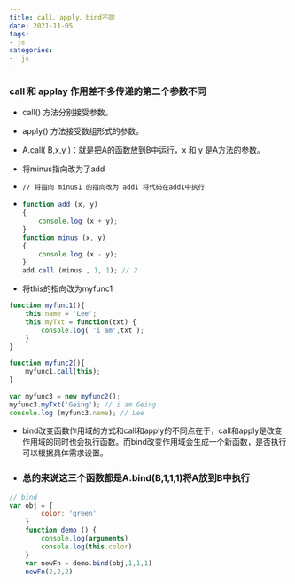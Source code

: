 ```yaml
---
title: call、apply、bind不同
date: 2021-11-05
tags:
- js
categories:
-  js
---
```


### call 和 applay 作用差不多传递的第二个参数不同

- call() 方法分别接受参数。

- apply() 方法接受数组形式的参数。

- A.call( B,x,y )：就是把A的函数放到B中运行，x 和 y 是A方法的参数。

- 将minus指向改为了add

- ```
  // 将指向 minus1 的指向改为 add1 将代码在add1中执行
  ```

- ```js
  function add (x, y) 
  { 
      console.log (x + y);
  } 
  function minus (x, y) 
  { 
      console.log (x - y); 
  } 
  add.call (minus , 1, 1); // 2
  ```

- 将this的指向改为myfunc1

```js
function myfunc1(){
    this.name = 'Lee';
    this.myTxt = function(txt) {
        console.log( 'i am',txt );
    }
}
 
function myfunc2(){
    myfunc1.call(this);
}
 
var myfunc3 = new myfunc2();
myfunc3.myTxt('Geing'); // i am Geing
console.log (myfunc3.name);	// Lee
```

- bind改变函数作用域的方式和call和apply的不同点在于，call和apply是改变作用域的同时也会执行函数。而bind改变作用域会生成一个新函数，是否执行可以根据具体需求设置。

- ### 总的来说这三个函数都是A.bind(B,1,1,1)将A放到B中执行

```js
// bind	
var obj = {
		color: 'green'
	}
	function demo () {
		console.log(arguments)
		console.log(this.color)
	}
	var newFn = demo.bind(obj,1,1,1)
	newFn(2,2,2)
```
